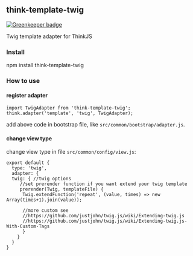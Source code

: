 ## think-template-twig

[![Greenkeeper badge](https://badges.greenkeeper.io/lizheming/think-template-twig.svg)](https://greenkeeper.io/)

Twig template adapter for ThinkJS

### Install

  npm install think-template-twig

### How to use

#### register adapter

    import TwigAdapter from 'think-template-twig';
    think.adapter('template', 'twig', TwigAdapter);

add above code in bootstrap file, like `src/common/bootstrap/adapter.js`.

#### change view type

change view type in file `src/common/config/view.js`:

	export default {
	  type: 'twig',
	  adapter: {
	  twig: { //twig options
	  	 //set prerender function if you want extend your twig template
	  	 prerender(Twig, templateFile) {
          Twig.extendFunction('repeat', (value, times) => new Array(times+1).join(value));

          //more custom see
          //https://github.com/justjohn/twig.js/wiki/Extending-twig.js
          //https://github.com/justjohn/twig.js/wiki/Extending-twig.js-With-Custom-Tags
          }
        }
      }
    }
